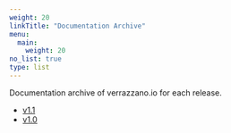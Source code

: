 ```yaml
---
weight: 20
linkTitle: "Documentation Archive"
menu:
  main:
    weight: 20
no_list: true
type: list
---
```


Documentation archive of verrazzano.io for each release. 

- [v1.1](../../v1.1)
- [v1.0](../../v1.0)
